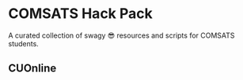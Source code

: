 # COMSATS Hack Pack

A curated collection of swagy 😎 resources and scripts for COMSATS students.

## CUOnline
